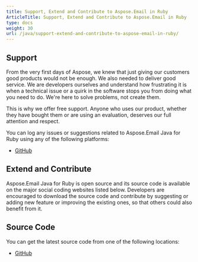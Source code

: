 ```yaml
---
title: Support, Extend and Contribute to Aspose.Email in Ruby
ArticleTitle: Support, Extend and Contribute to Aspose.Email in Ruby
type: docs
weight: 30
url: /java/support-extend-and-contribute-to-aspose-email-in-ruby/
---
```



## **Support**
From the very first days of Aspose, we knew that just giving our customers good products would not be enough. We also needed to deliver good service. We are developers ourselves and understand how frustrating it is when a technical issue or a quirk in the software stops you from doing what you need to do. We're here to solve problems, not create them.

This is why we offer free support. Anyone who uses our product, whether they have bought them or are using an evaluation, deserves our full attention and respect.

You can log any issues or suggestions related to Aspose.Email Java for Ruby using any of the following platforms:

- [GitHub](https://github.com/aspose-email/Aspose.Email-for-Java/issues)
## **Extend and Contribute**
Aspose.Email Java for Ruby is open source and its source code is available on the major social coding websites listed below. Developers are encouraged to download the source code and contribute by suggesting or adding new feature or improving the existing ones, so that others could also benefit from it.
## **Source Code**
You can get the latest source code from one of the following locations:

- [GitHub](https://github.com/aspose-email/Aspose.Email-for-Java/tree/master/Plugins/Aspose_Email_Java_for_Ruby)
